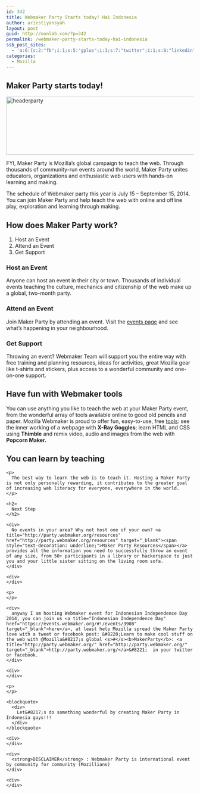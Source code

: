 ```yaml
---
id: 342
title: Webmaker Party Starts today! Hai Indonesia
author: ariestiyansyah
layout: post
guid: http://oonlab.com/?p=342
permalink: /webmaker-party-starts-today-hai-indonesia
ssb_post_sites:
  - 'a:6:{s:2:"fb";i:1;s:5:"gplus";i:3;s:7:"twitter";i:1;s:8:"linkedin";i:1;s:9:"pineterst";N;s:6:"reddit";N;}'
categories:
  - Mozilla
---
```

<h2 id=":qu" class="hP" tabindex="-1">
  Maker Party starts today!
</h2>

[<img class="aligncenter size-large wp-image-344" src="http://oonlab.com/wp-content/uploads/2014/07/Screenshot-from-2014-07-15-204340-600x156.png" alt="headerparty" width="600" height="156" />][1]

FYI, Maker Party is Mozilla&#8217;s global campaign to teach the web. Through thousands of community-run events around the world, Maker Party unites educators, organizations and enthusiastic web users with hands-on learning and making.



The schedule of Webmaker party this year is July 15 &#8211; September 15, 2014. You can join Maker Party and help teach the web with online and offline play, exploration and learning through making.

## How does Maker Party work?

  1. Host an Event
  2. Attend an Event
  3. Get Support

### Host an Event

Anyone can host an event in their city or town. Thousands of individual events teaching the culture, mechanics and citizenship of the web make up a global, two-month party.

### Attend an Event

Join Maker Party by attending an event. Visit the [events page][2] and see what&#8217;s happening in your neighbourhood.

### Get Support

Throwing an event? Webmaker Team will support you the entire way with free training and planning resources, ideas for activities, great Mozilla gear like t-shirts and stickers, plus access to a wonderful community and one-on-one support.

<div class="col-md-6 big-section">
  <h2>
    Have fun with Webmaker tools
  </h2>
  
  <p>
    You can use anything you like to teach the web at your Maker Party event, from the wonderful array of tools available online to good old pencils and paper. Mozilla Webmaker is proud to offer fun, easy-to-use, free <a href="https://webmaker.org/tools">tools</a>: see the inner working of a webpage with <b>X-Ray Goggles</b>; learn HTML and CSS using <b>Thimble</b> and remix video, audio and images from the web with <b>Popcorn Maker.</b>
  </p>
  
  <div class="col-md-6 big-section">
    <h2>
      You can learn by teaching
    </h2>
    
    <p>
      The best way to learn the web is to teach it. Hosting a Maker Party is not only personally rewarding, it contributes to the greater goal of increasing web literacy for everyone, everywhere in the world.
    </p>
    
    <h2>
      Next Step
    </h2>
    
    <div>
      No events in your area? Why not host one of your own? <a title="http://party.webmaker.org/resources" href="http://party.webmaker.org/resources" target="_blank"><span style="text-decoration: underline;">Maker Party Resources</span></a> provides all the information you need to successfully throw an event of any size, from 50+ participants in a library or hackerspace to just you and your little sister sitting on the living room sofa.
    </div>
    
    <div>
    </div>
    
    <p>
    </p>
    
    <div>
      anyway I am hosting Webmaker event for Indonesian Independence Day 2014, you can join us <a title="Indonesian Independence Day" href="https://events.webmaker.org/#!/events/3908" target="_blank">here</a>, at least help Mozilla spread the Maker Party love with a tweet or facebook post: &#8220;Learn to make cool stuff on the web with @Mozilla&#8217;s global <s>#</s><b>MakerParty</b>: <a title="http://party.webmaker.org/" href="http://party.webmaker.org/" target="_blank">http://party.webmaker.org/</a>&#8221;  in your twitter or facebook.
    </div>
    
    <div>
    </div>
    
    <p>
    </p>
    
    <blockquote>
      <div>
        Let&#8217;s do something wonderful by creating Maker Party in Indonesia guys!!!
      </div>
    </blockquote>
    
    <div>
    </div>
    
    <div>
      <strong>DISCLAIMER</strong> : Webmaker Party is international event by community for community (Mozillians)
    </div>
    
    <div>
    </div>
  </div>
</div>

 [1]: http://oonlab.com/wp-content/uploads/2014/07/Screenshot-from-2014-07-15-204340.png
 [2]: https://events.webmaker.org